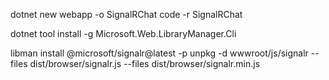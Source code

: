 dotnet new webapp -o SignalRChat
code -r SignalRChat

dotnet tool install -g Microsoft.Web.LibraryManager.Cli

libman install @microsoft/signalr@latest -p unpkg -d wwwroot/js/signalr --files dist/browser/signalr.js --files dist/browser/signalr.min.js



